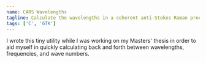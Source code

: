 ```yaml
---
name: CARS Wavelengths
tagline: Calculate the wavelengths in a coherent anti-Stokes Raman process
tags: ['C', 'GTK']
---
```

I wrote this tiny utility while I was working on my Masters' thesis in order to aid myself in quickly calculating back and forth between wavelengths, frequencies, and wave numbers.